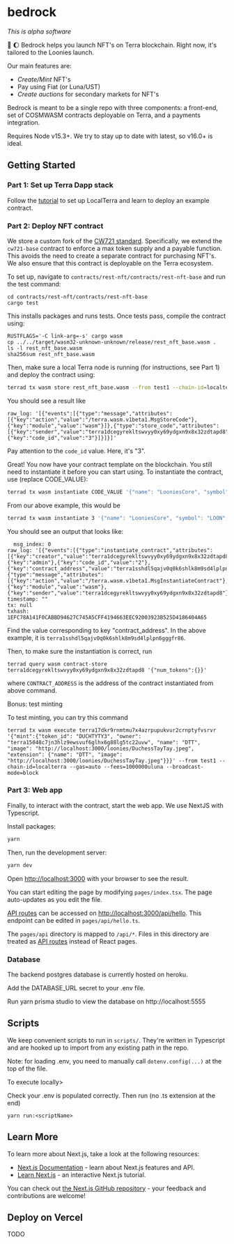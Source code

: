 # bedrock

_This is alpha software_

🗿 🌔 Bedrock helps you launch NFT's on Terra blockchain. Right now, it's tailored to the Loonies launch.

Our main features are:

- _Create/Mint_ NFT's
- Pay using Fiat (or Luna/UST)
- _Create auctions_ for secondary markets for NFT's

Bedrock is meant to be a single repo with three components: a front-end, set of COSMWASM contracts deployable on Terra, and
a payments integration.

Requires Node v15.3+. We try to stay up to date with latest, so v16.0+ is ideal.

## Getting Started

### Part 1: Set up Terra Dapp stack

Follow the [tutorial](https://docs.terra.money/Tutorials/Smart-contracts/Overview.html) to set up LocalTerra and learn to deploy an example contract.

### Part 2: Deploy NFT contract

We store a custom fork of the [CW721 standard](https://github.com/CosmWasm/cw-nfts). Specifically, we extend the `cw721-base` contract to enforce a max token supply and a payable function. This avoids the need to create a separate contract for purchasing NFT's. We also ensure that this contract is deployable on the Terra ecosystem.

To set up, navigate to `contracts/rest-nft/contracts/rest-nft-base` and run the test command:

```
cd contracts/rest-nft/contracts/rest-nft-base
cargo test
```

This installs packages and runs tests. Once tests pass, compile the contract using:

```
RUSTFLAGS='-C link-arg=-s' cargo wasm
cp ../../target/wasm32-unknown-unknown/release/rest_nft_base.wasm .
ls -l rest_nft_base.wasm
sha256sum rest_nft_base.wasm
```

Then, make sure a local Terra node is running (for instructions, see Part 1) and deploy the contract using:

```bash
terrad tx wasm store rest_nft_base.wasm --from test1 --chain-id=localterra --gas=auto --fees=100000uluna --broadcast-mode=block
```

You should see a result like

```
raw_log: '[{"events":[{"type":"message","attributes":[{"key":"action","value":"/terra.wasm.v1beta1.MsgStoreCode"},{"key":"module","value":"wasm"}]},{"type":"store_code","attributes":[{"key":"sender","value":"terra1dcegyrekltswvyy0xy69ydgxn9x8x32zdtapd8"},{"key":"code_id","value":"3"}]}]}]'
```

Pay attention to the `code_id` value. Here, it's "3".

Great! You now have your contract template on the blockchain. You still need to instantiate it before you can start using. To instantiate the contract, use (replace CODE_VALUE):

```bash
terrad tx wasm instantiate CODE_VALUE '{"name": "LooniesCore", "symbol": "LOON", "minter": "terra1dcegyrekltswvyy0xy69ydgxn9x8x32zdtapd8", "max_token_count": 10000}' --from test1 --chain-id=localterra --fees=10000uluna --gas=auto --broadcast-mode=block
```

From our above example, this would be

```bash
terrad tx wasm instantiate 3 '{"name": "LooniesCore", "symbol": "LOON", "minter": "terra1dcegyrekltswvyy0xy69ydgxn9x8x32zdtapd8", "max_token_count": 10000}' --from test1 --chain-id=localterra --fees=10000uluna --gas=auto --broadcast-mode=block
```

You should see an output that looks like:

```
  msg_index: 0
raw_log: '[{"events":[{"type":"instantiate_contract","attributes":[{"key":"creator","value":"terra1dcegyrekltswvyy0xy69ydgxn9x8x32zdtapd8"},{"key":"admin"},{"key":"code_id","value":"2"},{"key":"contract_address","value":"terra1sshdl5qajv0q0k6shlk8m9sd4lplpn6gggfr86"}]},{"type":"message","attributes":[{"key":"action","value":"/terra.wasm.v1beta1.MsgInstantiateContract"},{"key":"module","value":"wasm"},{"key":"sender","value":"terra1dcegyrekltswvyy0xy69ydgxn9x8x32zdtapd8"}]}]}]'
timestamp: ""
tx: null
txhash: 1EFC78A141F0CABBD94627C745A5CFF4194663EEC92003923B525D4186404A65
```

Find the value corresponding to key "contract_address". In the above example, it is `terra1sshdl5qajv0q0k6shlk8m9sd4lplpn6gggfr86`.

Then, to make sure the instantiation is correct, run

```
terrad query wasm contract-store terra1dcegyrekltswvyy0xy69ydgxn9x8x32zdtapd8 '{"num_tokens":{}}'
```

where `CONTRACT_ADDRESS` is the address of the contract instantiated from above command.

Bonus: test minting

To test minting, you can try this command

```
terrad tx wasm execute terra17dkr9rnmtmu7x4azrpupukvur2crnptyfvsrvr '{"mint":{"token_id": "DUCHTYTY3", "owner": "terra15048c7jn3hlz9ewsvuf6glhx6g88lg5tc22uvw", "name": "DTT", "image": "http://localhost:3000/loonies/DuchessTayTay.jpeg", "extension": {"name": "DTT", "image": "http://localhost:3000/loonies/DuchessTayTay.jpeg"}}}' --from test1 --chain-id=localterra --gas=auto --fees=1000000uluna --broadcast-mode=block
```

### Part 3: Web app

Finally, to interact with the contract, start the web app. We use NextJS with Typescript.

Install packages:

```bash
yarn
```

Then, run the development server:

```bash
yarn dev
```

Open [http://localhost:3000](http://localhost:3000) with your browser to see the result.

You can start editing the page by modifying `pages/index.tsx`. The page auto-updates as you edit the file.

[API routes](https://nextjs.org/docs/api-routes/introduction) can be accessed on [http://localhost:3000/api/hello](http://localhost:3000/api/hello). This endpoint can be edited in `pages/api/hello.ts`.

The `pages/api` directory is mapped to `/api/*`. Files in this directory are treated as [API routes](https://nextjs.org/docs/api-routes/introduction) instead of React pages.

### Database
The backend postgres database is currently hosted on heroku.

Add the DATABASE_URL secret to your .env file. 

Run yarn prisma studio to view the database on http://localhost:5555


## Scripts

We keep convenient scripts to run in `scripts/`. They're written in Typescript and are hooked up to import from any existing path in the repo.

Note: for loading .env, you need to manually call `dotenv.config(...)` at the top of the file.

To execute locally>

Check your .env is populated correctly. Then run (no .ts extension at the end)

```
yarn run:<scriptName>
```

## Learn More

To learn more about Next.js, take a look at the following resources:

- [Next.js Documentation](https://nextjs.org/docs) - learn about Next.js features and API.
- [Learn Next.js](https://nextjs.org/learn) - an interactive Next.js tutorial.

You can check out [the Next.js GitHub repository](https://github.com/vercel/next.js/) - your feedback and contributions are welcome!

## Deploy on Vercel

TODO
